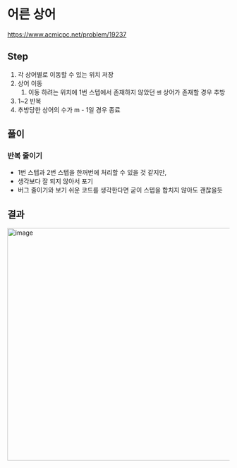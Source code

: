 # 어른 상어
https://www.acmicpc.net/problem/19237

## Step
1. 각 상어별로 이동할 수 있는 위치 저장
2. 상어 이동
   1. 이동 하려는 위치에 1번 스텝에서 존재하지 않았던 `쎈` 상어가 존재할 경우 추방
3. 1~2 반복
4. 추방당한 상어의 수가 m - 1일 경우 종료

## 풀이
### 반복 줄이기
- 1번 스텝과 2번 스텝을 한꺼번에 처리할 수 있을 것 같지만,
- 생각보다 잘 되지 않아서 포기
- 버그 줄이기와 보기 쉬운 코드를 생각한다면 굳이 스텝을 합치지 않아도 괜찮을듯

## 결과
<img width="528" alt="image" src="https://user-images.githubusercontent.com/41278416/162007437-fc6a2b10-76c1-4b61-b6d8-45771fb389d3.png">
